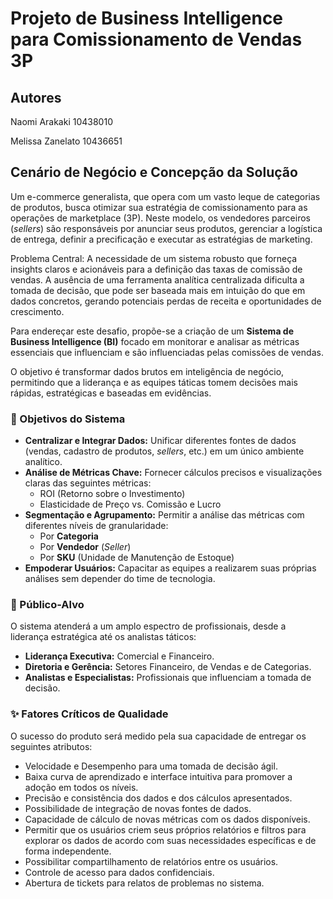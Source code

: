 # Projeto de Business Intelligence para Comissionamento de Vendas 3P


## Autores
Naomi Arakaki 10438010

Melissa Zanelato 10436651

## Cenário de Negócio e Concepção da Solução

Um e-commerce generalista, que opera com um vasto leque de categorias de produtos, busca otimizar sua estratégia de comissionamento para as operações de marketplace (3P). Neste modelo, os vendedores parceiros (*sellers*) são responsáveis por anunciar seus produtos, gerenciar a logística de entrega, definir a precificação e executar as estratégias de marketing.

Problema Central: A necessidade de um sistema robusto que forneça insights claros e acionáveis para a definição das taxas de comissão de vendas. A ausência de uma ferramenta analítica centralizada dificulta a tomada de decisão, que pode ser baseada mais em intuição do que em dados concretos, gerando potenciais perdas de receita e oportunidades de crescimento.

Para endereçar este desafio, propõe-se a criação de um **Sistema de Business Intelligence (BI)** focado em monitorar e analisar as métricas essenciais que influenciam e são influenciadas pelas comissões de vendas.

O objetivo é transformar dados brutos em inteligência de negócio, permitindo que a liderança e as equipes táticas tomem decisões mais rápidas, estratégicas e baseadas em evidências.

### 🎯 Objetivos do Sistema

* **Centralizar e Integrar Dados:** Unificar diferentes fontes de dados (vendas, cadastro de produtos, *sellers*, etc.) em um único ambiente analítico.
* **Análise de Métricas Chave:** Fornecer cálculos precisos e visualizações claras das seguintes métricas:
    * ROI (Retorno sobre o Investimento)
    * Elasticidade de Preço vs. Comissão e Lucro
* **Segmentação e Agrupamento:** Permitir a análise das métricas com diferentes níveis de granularidade:
    * Por **Categoria**
    * Por **Vendedor** (*Seller*)
    * Por **SKU** (Unidade de Manutenção de Estoque)
* **Empoderar Usuários:** Capacitar as equipes a realizarem suas próprias análises sem depender do time de tecnologia.

### 👥 Público-Alvo

O sistema atenderá a um amplo espectro de profissionais, desde a liderança estratégica até os analistas táticos:

* **Liderança Executiva:** Comercial e Financeiro.
* **Diretoria e Gerência:** Setores Financeiro, de Vendas e de Categorias.
* **Analistas e Especialistas:** Profissionais que influenciam a tomada de decisão.

### ✨ Fatores Críticos de Qualidade

O sucesso do produto será medido pela sua capacidade de entregar os seguintes atributos:

* Velocidade e Desempenho para uma tomada de decisão ágil.
* Baixa curva de aprendizado e interface intuitiva para promover a adoção em todos os níveis.
* Precisão e consistência dos dados e dos cálculos apresentados.
* Possibilidade de integração de novas fontes de dados.
* Capacidade de cálculo de novas métricas com os dados disponíveis.
* Permitir que os usuários criem seus próprios relatórios e filtros para explorar os dados de acordo com suas necessidades específicas e de forma independente.
* Possibilitar compartilhamento de relatórios entre os usuários.
* Controle de acesso para dados confidenciais.
* Abertura de tickets para relatos de problemas no sistema. 
